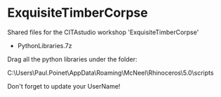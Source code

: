 # ExquisiteTimberCorpse
Shared files for the CITAstudio workshop 'ExquisiteTimberCorpse'

- PythonLibraries.7z

Drag all the python libraries under the folder:

C:\Users\Paul.Poinet\AppData\Roaming\McNeel\Rhinoceros\5.0\scripts

Don't forget to update your UserName!
